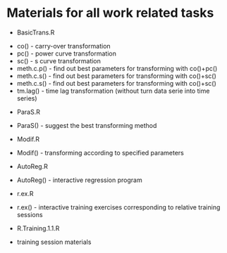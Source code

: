 Materials for all work related tasks
===========

* BasicTrans.R
- co() - carry-over transformation
- pc() - power curve transformation
- sc() - s curve transformation
- meth.c.p() - find out best parameters for transforming with co()+pc()
- meth.c.s() - find out best parameters for transforming with co()+sc()
- meth.c.s() - find out best parameters for transforming with co()+sc()
- tm.lag() - time lag transformation (without turn data serie into time series)
* ParaS.R
- ParaS() - suggest the best transforming method
* Modif.R
- Modif() - transforming according to specified parameters
* AutoReg.R
- AutoReg() - interactive regression program
* r.ex.R
- r.ex() - interactive training exercises corresponding to relative training sessions
* R.Training.1.1.R
- training session materials

